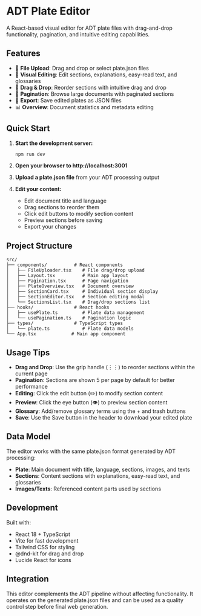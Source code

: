 # ADT Plate Editor

A React-based visual editor for ADT plate files with drag-and-drop functionality, pagination, and intuitive editing capabilities.

## Features

- 📁 **File Upload**: Drag and drop or select plate.json files
- 🎯 **Visual Editing**: Edit sections, explanations, easy-read text, and glossaries
- 🔄 **Drag & Drop**: Reorder sections with intuitive drag and drop
- 📄 **Pagination**: Browse large documents with paginated sections
- 💾 **Export**: Save edited plates as JSON files
- 📊 **Overview**: Document statistics and metadata editing

## Quick Start

1. **Start the development server:**
   ```bash
   npm run dev
   ```

2. **Open your browser to http://localhost:3001**

3. **Upload a plate.json file** from your ADT processing output

4. **Edit your content:**
   - Edit document title and language
   - Drag sections to reorder them
   - Click edit buttons to modify section content
   - Preview sections before saving
   - Export your changes

## Project Structure

```
src/
├── components/          # React components
│   ├── FileUploader.tsx    # File drag/drop upload
│   ├── Layout.tsx          # Main app layout
│   ├── Pagination.tsx      # Page navigation
│   ├── PlateOverview.tsx   # Document overview
│   ├── SectionCard.tsx     # Individual section display
│   ├── SectionEditor.tsx   # Section editing modal
│   └── SectionsList.tsx    # Drag/drop sections list
├── hooks/               # React hooks
│   ├── usePlate.ts         # Plate data management
│   └── usePagination.ts    # Pagination logic
├── types/               # TypeScript types
│   └── plate.ts            # Plate data models
└── App.tsx             # Main app component
```

## Usage Tips

- **Drag and Drop**: Use the grip handle (⋮⋮) to reorder sections within the current page
- **Pagination**: Sections are shown 5 per page by default for better performance
- **Editing**: Click the edit button (✏️) to modify section content
- **Preview**: Click the eye button (👁️) to preview section content
- **Glossary**: Add/remove glossary terms using the + and trash buttons
- **Save**: Use the Save button in the header to download your edited plate

## Data Model

The editor works with the same plate.json format generated by ADT processing:

- **Plate**: Main document with title, language, sections, images, and texts
- **Sections**: Content sections with explanations, easy-read text, and glossaries
- **Images/Texts**: Referenced content parts used by sections

## Development

Built with:
- React 18 + TypeScript
- Vite for fast development
- Tailwind CSS for styling
- @dnd-kit for drag and drop
- Lucide React for icons

## Integration

This editor complements the ADT pipeline without affecting functionality. It operates on the generated plate.json files and can be used as a quality control step before final web generation.